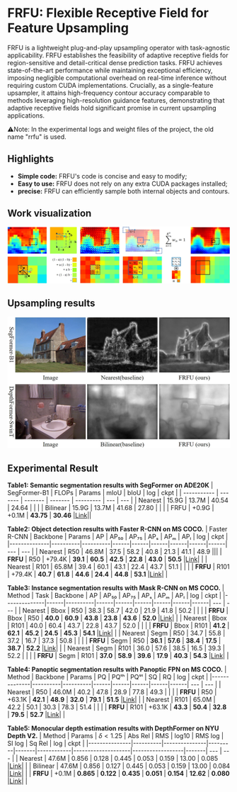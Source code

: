 # FRFU: Flexible Receptive Field for Feature Upsampling

FRFU is a lightweight plug-and-play upsampling operator with task-agnostic applicability. FRFU establishes the feasibility of adaptive receptive fields for region-sensitive and detail-critical dense prediction tasks. FRFU achieves state-of-the-art performance while maintaining exceptional efficiency, imposing negligible computational overhead on real-time inference without requiring custom CUDA implementations. Crucially, as a single-feature upsampler, it attains high-frequency contour accuracy comparable to methods leveraging high-resolution guidance features, demonstrating that adaptive receptive fields hold significant promise in current upsampling applications.

:warning:Note: In the experimental logs and weight files of the project, the old name "rrfu" is used.

## Highlights

- **Simple code:** FRFU's code is concise and easy to modify;
- **Easy to use:** FRFU does not rely on any extra CUDA packages installed;
- **precise:** FRFU can efficiently sample both internal objects and contours.

## Work visualization

![FRFU working principle diagram](/reademeImage/工作原理图.png "FRFU working principle diagram")

## Upsampling results

![Example of Upsampling Feature Results](/reademeImage/特征图.png "Example of Upsampling Feature Results")

## Experimental Result

**Table1: Semantic segmentation results with SegFormer on ADE20K**
| SegFormer-B1 | FLOPs    | Params   | mIoU     | bIoU       |  log  | ckpt  |
| ----------- | ------- | ------- | ------- | --------- | --- | --- |
| Nearest      | 15.9G    | 13.7M    | 40.54    | 24.64      |       |       |
| Bilinear     | 15.9G    | 13.7M    | 41.68    | 27.80      |       |       |
| FRFU         | +0.9G    | +0.1M    | **43.75** | **30.46**      |[Link](https://github.com/yisi-xj/frfu/blob/main/ADE20K_segmentation/segformer_mit-b1-rrfu_160k_ade20k-512x512_log.txt)||

**Table2: Object detection results with Faster R-CNN on MS COCO.**
| Faster R-CNN       | Backbone | Params   | AP   | AP₅₀ | AP₇₅ | APₛ  | APₘ  | APₗ  |  log  | ckpt  |
|--------------|----------|----------|------|------|------|------|------|------| --- | --- |
| Nearest      | R50      | 46.8M    | 37.5 | 58.2 | 40.8 | 21.3 | 41.1 | 48.9 |||
| **FRFU**     | R50      | +79.4K   | **39.1** | **60.5** | **42.5** | **22.8** | **43.0** | **50.5** |[Link](https://github.com/yisi-xj/frfu/blob/main/COCO2017_detection/faster_rcnn_r50_fpn_rrfu_1x_coco.py_log.txt)|       |
| Nearest      | R101     | 65.8M    | 39.4 | 60.1 | 43.1 | 22.4 | 43.7 | 51.1 |       |       |
| **FRFU**     | R101     | +79.4K   | **40.7** | **61.8** | **44.6** | **24.4** | **44.8** | **53.1** |[Link](https://github.com/yisi-xj/frfu/blob/main/COCO2017_detection/faster_rcnn_r101_fpn_rrfu_1x_coco.py_log.txt)|       |

**Table3: Instance segmentation results with Mask R-CNN on MS COCO.**
| Method       | Task | Backbone | AP   | AP₅₀ | AP₇₅ | APₛ  | APₘ  | APₗ  |  log  | ckpt  |
|--------------|------|----------|------|------|------|------|------|------| --- | --- |
| Nearest      | Bbox | R50      | 38.3 | 58.7 | 42.0 | 21.9 | 41.8 | 50.2 |       |       |
| **FRFU**     | Bbox | R50      | **40.0** | **60.9** | **43.8** | **23.8** | **43.6** | **52.0** |[Link](https://github.com/yisi-xj/frfu/blob/main/COCO2017_instance/mask_rcnn_r50_fpn_rrfu_1x_coco_log.txt)|       |
| Nearest      | Bbox | R101     | 40.0 | 60.4 | 43.7 | 22.8 | 43.7 | 52.0 |       |       |
| **FRFU**     | Bbox | R101     | **41.2** | **62.1** | **45.2** | **24.5** | **45.3** | **54.1** |[Link](https://github.com/yisi-xj/frfu/blob/main/COCO2017_instance/mask_rcnn_r101_fpn_rrfu_1x_coco_log.txt)|       |
| Nearest      | Segm | R50      | 34.7 | 55.8 | 37.2 | 16.7 | 37.3 | 50.8 |       |       |
| **FRFU**     | Segm | R50      | **36.1** | **57.6** | **38.4** | **17.5** | **38.7** | **52.2** |[Link](https://github.com/yisi-xj/frfu/blob/main/COCO2017_instance/mask_rcnn_r50_fpn_rrfu_1x_coco_log.txt)|       |
| Nearest      | Segm | R101     | 36.0 | 57.6 | 38.5 | 16.5 | 39.3 | 52.2 |       |       |
| **FRFU**     | Segm | R101     | **37.0** | **58.9** | **39.6** | **17.9** | **40.3** | **54.3** |[Link](https://github.com/yisi-xj/frfu/blob/main/COCO2017_instance/mask_rcnn_r101_fpn_rrfu_1x_coco_log.txt)|       |

**Table4: Panoptic segmentation results with Panoptic FPN on MS COCO.**
| Method       | Backbone | Params   | PQ   | PQᵗʰ | PQˢᵗ | SQ   | RQ   |  log  | ckpt  |
|--------------|----------|----------|------|------|------|------|------| --- | --- |
| Nearest      | R50      | 46.0M    | 40.2 | 47.8 | 28.9 | 77.8 | 49.3 |       |       |
| **FRFU**     | R50      | +63.1K   | **42.1** | **48.9** | **32.0** | **79.1** | **51.5** |[Link](https://github.com/yisi-xj/frfu/blob/main/COCO2017_panoptic/panoptic-fpn_r50_fpn_rrfu_1x_coco_log.txt)|       |
| Nearest      | R101     | 65.0M    | 42.2 | 50.1 | 30.3 | 78.3 | 51.4 |       |       |
| **FRFU**     | R101     | +63.1K   | **43.3** | **50.4** | **32.8** | **79.5** | **52.7** |[Link](https://github.com/yisi-xj/frfu/blob/main/COCO2017_panoptic/panoptic-fpn_r101_fpn_rrfu_1x_coco_log.txt)|       |

**Table5: Monocular depth estimation results with DepthFormer on NYU Depth V2.**
| Method        | Params   | $\delta<1.25$ | Abs Rel | RMS   | log10 | RMS log | SI log | Sq Rel |  log  | ckpt  |
|---------------|----------|---------------|---------|-------|------------|--------------------|------------------|-------| --- | --- |
| Nearest       | 47.6M    | 0.856         | 0.128   | 0.445 | 0.053      | 0.159              | 13.00            | 0.085 |[Link](https://github.com/yisi-xj/frfu/blob/main/NYUv2_depth/depthformer_swint_w7_nyu_nearest_log.txt)|       |
| Bilinear      | 47.6M    | 0.856         | 0.127   | 0.445 | 0.053      | 0.159              | 13.00            | 0.084 |[Link](https://github.com/yisi-xj/frfu/blob/main/NYUv2_depth/depthformer_swint_w7_nyu_bilinear_log.txt)|       |
| **FRFU**      | +0.1M    | **0.865**     | **0.122** | **0.435** | **0.051** | **0.154**          | **12.62**        | **0.080** |[Link](https://github.com/yisi-xj/frfu/blob/main/NYUv2_depth/depthformer_swint_w7_nyu_rrfu-0.005_log.txt)|       |

